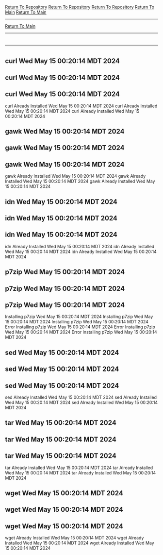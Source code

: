 [Return To Repository](https://github.com/DigitalWarrior/piholeparser/)
[Return To Repository](https://github.com/DigitalWarrior/piholeparser/)
[Return To Repository](https://github.com/DigitalWarrior/piholeparser/)
[Return To Main](https://github.com/DigitalWarrior/piholeparser/blob/master/RecentRunLogs/Mainlog.md)
[Return To Main](https://github.com/DigitalWarrior/piholeparser/blob/master/RecentRunLogs/Mainlog.md)
____________________________________
[Return To Main](https://github.com/DigitalWarrior/piholeparser/blob/master/RecentRunLogs/Mainlog.md)
____________________________________
# 
____________________________________
# 
# 
## curl Wed May 15 00:20:14 MDT 2024
## curl Wed May 15 00:20:14 MDT 2024
## curl Wed May 15 00:20:14 MDT 2024
curl Already Installed Wed May 15 00:20:14 MDT 2024
curl Already Installed Wed May 15 00:20:14 MDT 2024
curl Already Installed Wed May 15 00:20:14 MDT 2024
## gawk Wed May 15 00:20:14 MDT 2024
## gawk Wed May 15 00:20:14 MDT 2024
## gawk Wed May 15 00:20:14 MDT 2024
gawk Already Installed Wed May 15 00:20:14 MDT 2024
gawk Already Installed Wed May 15 00:20:14 MDT 2024
gawk Already Installed Wed May 15 00:20:14 MDT 2024
## idn Wed May 15 00:20:14 MDT 2024
## idn Wed May 15 00:20:14 MDT 2024
## idn Wed May 15 00:20:14 MDT 2024
idn Already Installed Wed May 15 00:20:14 MDT 2024
idn Already Installed Wed May 15 00:20:14 MDT 2024
idn Already Installed Wed May 15 00:20:14 MDT 2024
## p7zip Wed May 15 00:20:14 MDT 2024
## p7zip Wed May 15 00:20:14 MDT 2024
## p7zip Wed May 15 00:20:14 MDT 2024
Installing p7zip Wed May 15 00:20:14 MDT 2024
Installing p7zip Wed May 15 00:20:14 MDT 2024
Installing p7zip Wed May 15 00:20:14 MDT 2024
Error Installing p7zip Wed May 15 00:20:14 MDT 2024
Error Installing p7zip Wed May 15 00:20:14 MDT 2024
Error Installing p7zip Wed May 15 00:20:14 MDT 2024
## sed Wed May 15 00:20:14 MDT 2024
## sed Wed May 15 00:20:14 MDT 2024
## sed Wed May 15 00:20:14 MDT 2024
sed Already Installed Wed May 15 00:20:14 MDT 2024
sed Already Installed Wed May 15 00:20:14 MDT 2024
sed Already Installed Wed May 15 00:20:14 MDT 2024
## tar Wed May 15 00:20:14 MDT 2024
## tar Wed May 15 00:20:14 MDT 2024
## tar Wed May 15 00:20:14 MDT 2024
tar Already Installed Wed May 15 00:20:14 MDT 2024
tar Already Installed Wed May 15 00:20:14 MDT 2024
tar Already Installed Wed May 15 00:20:14 MDT 2024
## wget Wed May 15 00:20:14 MDT 2024
## wget Wed May 15 00:20:14 MDT 2024
## wget Wed May 15 00:20:14 MDT 2024
wget Already Installed Wed May 15 00:20:14 MDT 2024
wget Already Installed Wed May 15 00:20:14 MDT 2024
wget Already Installed Wed May 15 00:20:14 MDT 2024
